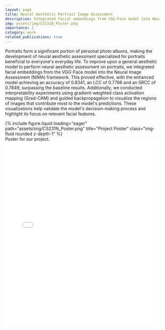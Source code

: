 ```yaml
---
layout: page
title: Neural Aesthetic Portrait Image Assessment
description: Integrated facial embeddings from VGG-Face model into Neural Image Assessment (NIMA) framework, achieving an accuracy of 0.8341, surpassing baseline results.
img: assets/img/CS231N_Poster.png
importance: 1
category: work
related_publications: true
---
```


Portraits form a significant portion of personal photo albums, making the development of neural aesthetic assessment specialized for portraits beneficial to everyone's everyday life. To improve upon a general aesthetic model to perform neural aesthetic assessment on portraits, we integrated facial embeddings from the VGG-Face model into the Neural Image Assessment (NIMA) framework. This proved effective, with the enhanced model achieving an accuracy of 0.8341, an LCC of 0.7786 and an SRCC of 0.7849, surpassing the baseline results. Additionally, we conducted interpretability experiments using gradient-weighted class activation mapping (Grad-CAM) and guided backpropagation to visualize the regions of images that contribute most to the model's predictions. These visualizations help validate the model's decision-making process and highlight its focus on relevant facial features.

<div class="row">
    <div class="col-sm mt-3 mt-md-0">
        {% include figure.liquid loading="eager" path="assets/img/CS231N_Poster.png" title="Project Poster" class="img-fluid rounded z-depth-1" %}
    </div>
</div>
<div class="caption">
    Poster for our project.
</div>

<iframe
  src="assets/pdf/CS231N_Project_Report.pdf"
  style="width: 100%; height: 600px;"
  frameborder="0"
>
</iframe>
